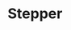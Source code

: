 # Stepper

<!-- Este modulo foi estruturado para funcionar juntamente com os modulos de rotas vinculados aos steps injetados.

Ele deve ser injetado no modulo app -->
